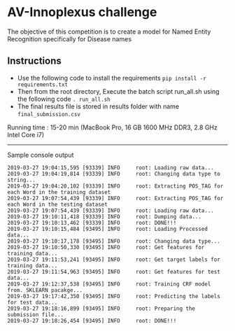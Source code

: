 # AV-Innoplexus challenge

The objective of this competition is to create a model for Named Entity Recognition specifically for Disease names

## Instructions

* Use the following code to install the requirements `pip install -r requirements.txt`
* Then from the root directory, Execute the batch script run_all.sh using the following code `. run_all.sh`
* The final results file is stored in results folder with name `final_submission.csv`

Running time : 15-20 min (MacBook Pro, 16 GB 1600 MHz DDR3, 2.8 GHz Intel Core i7) 
***************************************************************************
Sample console output
```console
2019-03-27 19:04:15,595 [93339] INFO     root: Loading raw data...
2019-03-27 19:04:19,814 [93339] INFO     root: Changing data type to string...
2019-03-27 19:04:20,102 [93339] INFO     root: Extracting POS_TAG for each Word in the training dataset
2019-03-27 19:07:54,439 [93339] INFO     root: Extracting POS_TAG for each Word in the testing dataset
2019-03-27 19:07:54,439 [93339] INFO     root: Loading raw data...
2019-03-27 19:10:11,418 [93339] INFO     root: Dumping data...
2019-03-27 19:10:13,462 [93339] INFO     root: DONE!!!
2019-03-27 19:10:15,484 [93495] INFO     root: Loading Processed data...
2019-03-27 19:10:17,178 [93495] INFO     root: Changing data type...
2019-03-27 19:10:50,330 [93495] INFO     root: Get features for training data...
2019-03-27 19:11:53,241 [93495] INFO     root: Get target labels for training data...
2019-03-27 19:11:54,963 [93495] INFO     root: Get features for test data...
2019-03-27 19:12:37,538 [93495] INFO     root: Training CRF model from. SKLEARN pacakge...
2019-03-27 19:17:42,350 [93495] INFO     root: Predicting the labels for test data...
2019-03-27 19:18:16,899 [93495] INFO     root: Preparing the submission file...
2019-03-27 19:18:26,454 [93495] INFO     root: DONE!!!
```
